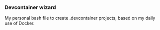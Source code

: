 ### Devcontainer wizard

My personal bash file to create .devcontainer projects, based on my daily use of Docker.